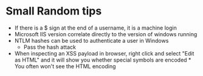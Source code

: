 # Small Random tips
* If there is a $ sign at the end of a username, it is a machine login
* Microsoft IIS version correlate directly to the version of windows running
* NTLM hashes can be used to authenticate a user in Windows
   	* Pass the hash attack
* When inspecting an XSS payload in browser, right click and select "Edit as HTML" and it will show you whether special symbols are encoded
      * You often won't see the HTML encoding
